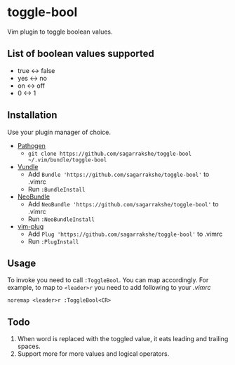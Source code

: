 # toggle-bool

Vim plugin to toggle boolean values.


## List of boolean values supported

- true <-> false 
- yes <-> no 
- on <-> off
- 0 <-> 1


## Installation

Use your plugin manager of choice.

- [Pathogen](https://github.com/tpope/vim-pathogen)
  - `git clone https://github.com/sagarrakshe/toggle-bool ~/.vim/bundle/toggle-bool`
- [Vundle](https://github.com/gmarik/vundle)
  - Add `Bundle 'https://github.com/sagarrakshe/toggle-bool'` to .vimrc
  - Run `:BundleInstall`
- [NeoBundle](https://github.com/Shougo/neobundle.vim)
  - Add `NeoBundle 'https://github.com/sagarrakshe/toggle-bool'` to .vimrc
  - Run `:NeoBundleInstall`
- [vim-plug](https://github.com/junegunn/vim-plug)
  - Add `Plug 'https://github.com/sagarrakshe/toggle-bool'` to .vimrc
  - Run `:PlugInstall`


## Usage

To invoke you need to call `:ToggleBool`. You can map accordingly.
For example, to map to `<leader>r` you need to add following to your *.vimrc*

    noremap <leader>r :ToggleBool<CR>

## Todo

1. When word is replaced with the toggled value, it eats leading and trailing
   spaces.
2. Support more for more values and logical operators.

